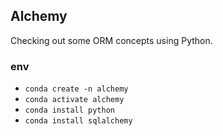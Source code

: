 ## Alchemy

Checking out some ORM concepts using Python. 

### env

- `conda create -n alchemy`
- `conda activate alchemy`
- `conda install python`
- `conda install sqlalchemy`